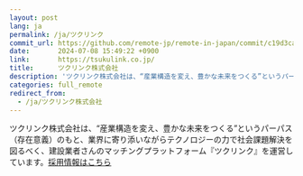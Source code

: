 ```yaml
---
layout: post
lang: ja
permalink: /ja/ツクリンク
commit_url: https://github.com/remote-jp/remote-in-japan/commit/c19d3cab59915b86ed3b2c5f2eca5733153f9ddd
date:       2024-07-08 15:49:22 +0900
link:       https://tsukulink.co.jp/
title:      ツクリンク株式会社
description: 'ツクリンク株式会社は、“産業構造を変え、豊かな未来をつくる”というパーパス（存在意義）のもと、業界に寄り添いながらテクノロジーの力で社会課題解決を図るべく、建設業者さんのマッチングプラットフォーム『ツクリンク』を運営しています。採用情報はこちら'
categories: full_remote
redirect_from:
  - /ja/ツクリンク株式会社
---
```


<p>ツクリンク株式会社は、“産業構造を変え、豊かな未来をつくる”というパーパス（存在意義）のもと、業界に寄り添いながらテクノロジーの力で社会課題解決を図るべく、建設業者さんのマッチングプラットフォーム『ツクリンク』を運営しています。<a href="https://herp.careers/v1/tsukulink">採用情報はこちら</a></p>
